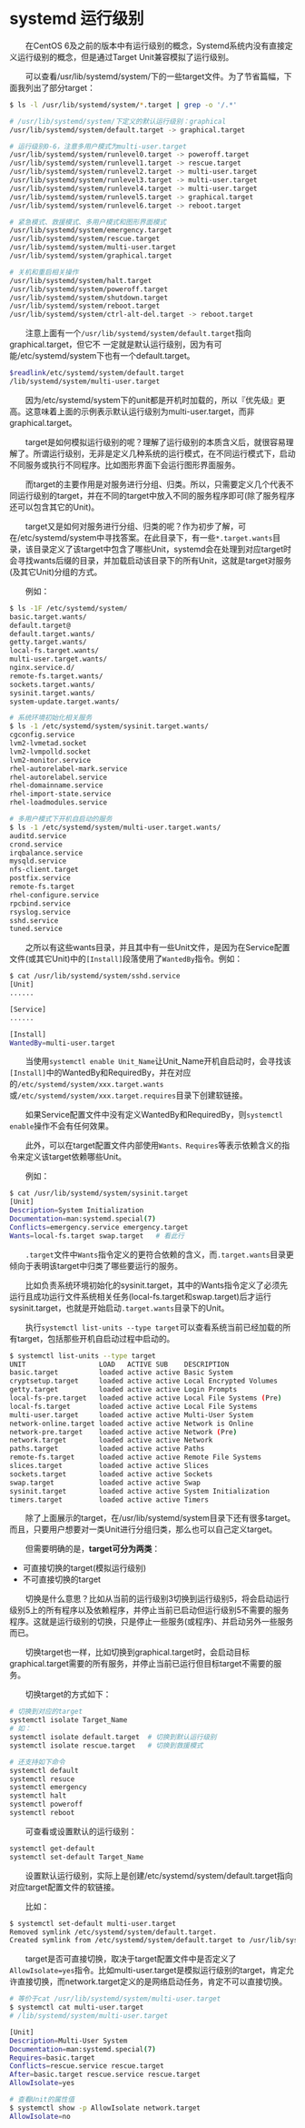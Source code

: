 # systemd 运行级别

　　在CentOS 6及之前的版本中有运行级别的概念，Systemd系统内没有直接定义运行级别的概念，但是通过Target Unit兼容模拟了运行级别。

　　可以查看/usr/lib/systemd/system/下的一些target文件。为了节省篇幅，下面我列出了部分target：

```bash
$ ls -l /usr/lib/systemd/system/*.target | grep -o '/.*' 

# /usr/lib/systemd/system/下定义的默认运行级别：graphical
/usr/lib/systemd/system/default.target -> graphical.target

# 运行级别0-6，注意多用户模式为multi-user.target
/usr/lib/systemd/system/runlevel0.target -> poweroff.target
/usr/lib/systemd/system/runlevel1.target -> rescue.target
/usr/lib/systemd/system/runlevel2.target -> multi-user.target
/usr/lib/systemd/system/runlevel3.target -> multi-user.target
/usr/lib/systemd/system/runlevel4.target -> multi-user.target
/usr/lib/systemd/system/runlevel5.target -> graphical.target
/usr/lib/systemd/system/runlevel6.target -> reboot.target

# 紧急模式、救援模式、多用户模式和图形界面模式
/usr/lib/systemd/system/emergency.target
/usr/lib/systemd/system/rescue.target
/usr/lib/systemd/system/multi-user.target
/usr/lib/systemd/system/graphical.target

# 关机和重启相关操作
/usr/lib/systemd/system/halt.target
/usr/lib/systemd/system/poweroff.target
/usr/lib/systemd/system/shutdown.target
/usr/lib/systemd/system/reboot.target
/usr/lib/systemd/system/ctrl-alt-del.target -> reboot.target

```

　　注意上面有一个`/usr/lib/systemd/system/default.target`​指向graphical.target，但它不 一定就是默认运行级别，因为有可能/etc/systemd/system下也有一个default.target。

```bash
$readlink/etc/systemd/system/default.target
/lib/systemd/system/multi-user.target
```

　　因为/etc/systemd/system下的unit都是开机时加载的，所以『优先级』更高。这意味着上面的示例表示默认运行级别为multi-user.target，而非graphical.target。

　　target是如何模拟运行级别的呢？理解了运行级别的本质含义后，就很容易理解了。所谓运行级别，无非是定义几种系统的运行模式，在不同运行模式下，启动不同服务或执行不同程序。比如图形界面下会运行图形界面服务。

　　而target的主要作用是对服务进行分组、归类。所以，只需要定义几个代表不同运行级别的target，并在不同的target中放入不同的服务程序即可(除了服务程序还可以包含其它的Unit)。

　　target又是如何对服务进行分组、归类的呢？作为初步了解，可在/etc/systemd/system中寻找答案。在此目录下，有一些`*.target.wants`​目录，该目录定义了该target中包含了哪些Unit，systemd会在处理到对应target时会寻找wants后缀的目录，并加载启动该目录下的所有Unit，这就是target对服务(及其它Unit)分组的方式。

　　例如：

```bash
$ ls -1F /etc/systemd/system/
basic.target.wants/
default.target@
default.target.wants/
getty.target.wants/
local-fs.target.wants/
multi-user.target.wants/
nginx.service.d/
remote-fs.target.wants/
sockets.target.wants/
sysinit.target.wants/
system-update.target.wants/

# 系统环境初始化相关服务
$ ls -1 /etc/systemd/system/sysinit.target.wants/
cgconfig.service
lvm2-lvmetad.socket
lvm2-lvmpolld.socket
lvm2-monitor.service
rhel-autorelabel-mark.service
rhel-autorelabel.service
rhel-domainname.service
rhel-import-state.service
rhel-loadmodules.service

# 多用户模式下开机自启动的服务
$ ls -1 /etc/systemd/system/multi-user.target.wants/
auditd.service
crond.service
irqbalance.service
mysqld.service
nfs-client.target
postfix.service
remote-fs.target
rhel-configure.service
rpcbind.service
rsyslog.service
sshd.service
tuned.service

```

　　之所以有这些wants目录，并且其中有一些Unit文件，是因为在Service配置文件(或其它Unit)中的`[Install]`​段落使用了`WantedBy`​指令。例如：

```bash
$ cat /usr/lib/systemd/system/sshd.service
[Unit]
......

[Service]
......

[Install]
WantedBy=multi-user.target

```

　　当使用`systemctl enable Unit_Name`​让Unit_Name开机自启动时，会寻找该`[Install]`​中的WantedBy和RequiredBy，并在对应的`/etc/systemd/system/xxx.target.wants`​或`/etc/systemd/system/xxx.target.requires`​目录下创建软链接。

　　如果Service配置文件中没有定义WantedBy和RequiredBy，则`systemctl enable`​操作不会有任何效果。

　　此外，可以在target配置文件内部使用`Wants、Requires`​等表示依赖含义的指令来定义该target依赖哪些Unit。

　　例如：

```bash
$ cat /usr/lib/systemd/system/sysinit.target
[Unit]
Description=System Initialization
Documentation=man:systemd.special(7)
Conflicts=emergency.service emergency.target
Wants=local-fs.target swap.target   # 看此行

```

　　​`.target`​文件中`Wants`​指令定义的更符合依赖的含义，而`.target.wants`​目录更倾向于表明该target中归类了哪些要运行的服务。

　　比如负责系统环境初始化的sysinit.target，其中的Wants指令定义了必须先运行且成功运行文件系统相关任务(local-fs.target和swap.target)后才运行sysinit.target，也就是开始启动`.target.wants`​目录下的Unit。

　　执行`systemctl list-units --type target`​可以查看系统当前已经加载的所有target，包括那些开机自启动过程中启动的。

```bash
$ systemctl list-units --type target
UNIT                  LOAD   ACTIVE SUB    DESCRIPTION
basic.target          loaded active active Basic System
cryptsetup.target     loaded active active Local Encrypted Volumes
getty.target          loaded active active Login Prompts
local-fs-pre.target   loaded active active Local File Systems (Pre)
local-fs.target       loaded active active Local File Systems
multi-user.target     loaded active active Multi-User System
network-online.target loaded active active Network is Online
network-pre.target    loaded active active Network (Pre)
network.target        loaded active active Network
paths.target          loaded active active Paths
remote-fs.target      loaded active active Remote File Systems
slices.target         loaded active active Slices
sockets.target        loaded active active Sockets
swap.target           loaded active active Swap
sysinit.target        loaded active active System Initialization
timers.target         loaded active active Timers

```

　　除了上面展示的target，在/usr/lib/systemd/system目录下还有很多target。而且，只要用户想要对一类Unit进行分组归类，那么也可以自己定义target。

　　但需要明确的是，**target可分为两类**：

* 可直接切换的target(模拟运行级别)
* 不可直接切换的target

　　切换是什么意思？比如从当前的运行级别3切换到运行级别5，将会启动运行级别5上的所有程序以及依赖程序，并停止当前已启动但运行级别5不需要的服务程序。这就是运行级别的切换，只是停止一些服务(或程序)、并启动另外一些服务而已。

　　切换target也一样，比如切换到graphical.target时，会启动目标graphical.target需要的所有服务，并停止当前已运行但目标target不需要的服务。

　　切换target的方式如下：

```bash
# 切换到对应的target
systemctl isolate Target_Name
# 如：
systemctl isolate default.target  # 切换到默认运行级别
systemctl isolate rescue.target   # 切换到救援模式

# 还支持如下命令
systemctl default
systemctl resuce
systemctl emergency
systemctl halt
systemctl poweroff
systemctl reboot

```

　　可查看或设置默认的运行级别：

```bash
systemctl get-default
systemctl set-default Target_Name

```

　　设置默认运行级别，实际上是创建/etc/systemd/system/default.target指向对应target配置文件的软链接。

　　比如：

```bash
$ systemctl set-default multi-user.target
Removed symlink /etc/systemd/system/default.target.
Created symlink from /etc/systemd/system/default.target to /usr/lib/systemd/system/multi-user.target.

```

　　target是否可直接切换，取决于target配置文件中是否定义了`AllowIsolate=yes`​指令。比如multi-user.target是模拟运行级别的target，肯定允许直接切换，而network.target定义的是网络启动任务，肯定不可以直接切换。

```bash
# 等价于cat /usr/lib/systemd/system/multi-user.target
$ systemctl cat multi-user.target 
# /lib/systemd/system/multi-user.target

[Unit]
Description=Multi-User System
Documentation=man:systemd.special(7)
Requires=basic.target
Conflicts=rescue.service rescue.target
After=basic.target rescue.service rescue.target
AllowIsolate=yes

# 查看Unit的属性值
$ systemctl show -p AllowIsolate network.target
AllowIsolate=no

```
